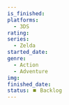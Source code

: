```yaml
---
is_finished:
platforms:
  - 3DS
rating:
series:
  - Zelda
started_date:
genre:
  - Action
  - Adventure
img:
finished_date:
status: ⏹️ Backlog
---
```

